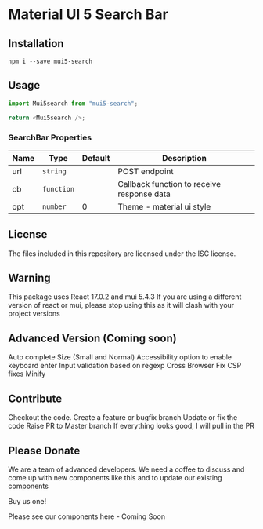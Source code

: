# Material UI 5 Search Bar

## Installation

```shell
npm i --save mui5-search
```

## Usage

```js
import Mui5search from "mui5-search";

return <Mui5search />;
```

### SearchBar Properties

| Name            | Type        | Default          | Description                                             |
| --------------- | --------    | ---------------- | ------------------------------------------------------- |
| url             | `string`    |                  | POST endpoint                                           |
| cb              | `function`  |                  | Callback function to receive response data              |
| opt             | `number`    | 0                | Theme - material ui style                               |

## License

The files included in this repository are licensed under the ISC license.


## Warning

This package uses React 17.0.2 and mui 5.4.3
If you are using a different version of react or mui, please stop using this as it will clash with your project versions


## Advanced Version (Coming soon)

Auto complete
Size (Small and Normal)
Accessibility
option to enable keyboard enter
Input validation based on regexp
Cross Browser Fix
CSP fixes
Minify



## Contribute

Checkout the code.
Create a feature or bugfix branch
Update or fix the code
Raise PR to Master branch
If everything looks good, I will pull in the PR


## Please Donate

We are a team of advanced developers.
We need a coffee to discuss and come up with new components like this and to update our existing components

Buy us one!

Please see our components here - Coming Soon